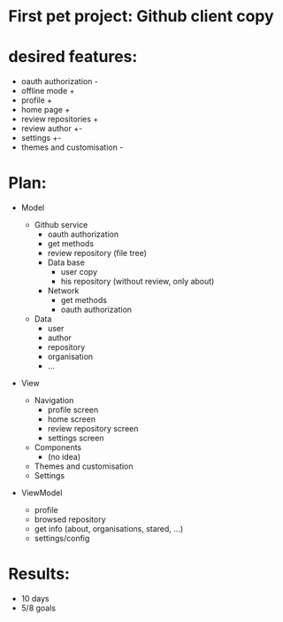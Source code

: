First pet project: Github client copy
=====================================

desired features:
=================
* oauth authorization -
* offline mode +
* profile +
* home page +
* review repositories +
* review author +-
* settings +-
* themes and customisation -

Plan:
=====
* Model
    + Github service
        - oauth authorization
        - get methods
        - review repository (file tree)
        - Data base
            - user copy
            - his repository (without review, only about)
        - Network
            - get methods
            - oauth authorization
    + Data
        - user
        - author
        - repository
        - organisation
        - ...

* View
    + Navigation
        - profile screen
        - home screen
        - review repository screen
        - settings screen
    + Components
        - (no idea)
    + Themes and customisation
    + Settings

* ViewModel
    + profile
    + browsed repository
    + get info (about, organisations, stared, ...)
    + settings/config
    
Results:
========
* 10 days
* 5/8 goals